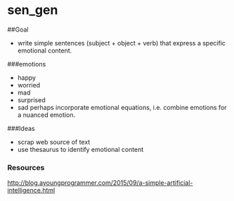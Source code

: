 # sen_gen
##Goal 
- write simple sentences (subject + object + verb) that express a specific emotional content.

###emotions
- happy
- worried
- mad
- surprised
- sad
perhaps incorporate emotional equations, i.e. combine emotions for a nuanced emotion. 

###Ideas
- scrap web source of text
- use thesaurus to identify emotional content

### Resources
http://blog.ayoungprogrammer.com/2015/09/a-simple-artificial-intelligence.html
